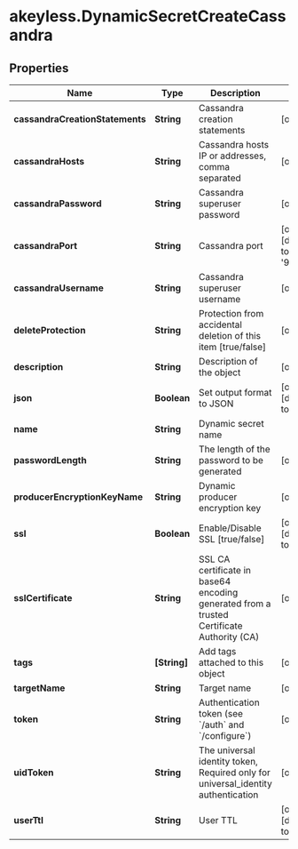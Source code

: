 # akeyless.DynamicSecretCreateCassandra

## Properties

Name | Type | Description | Notes
------------ | ------------- | ------------- | -------------
**cassandraCreationStatements** | **String** | Cassandra creation statements | [optional] 
**cassandraHosts** | **String** | Cassandra hosts IP or addresses, comma separated | [optional] 
**cassandraPassword** | **String** | Cassandra superuser password | [optional] 
**cassandraPort** | **String** | Cassandra port | [optional] [default to &#39;9042&#39;]
**cassandraUsername** | **String** | Cassandra superuser username | [optional] 
**deleteProtection** | **String** | Protection from accidental deletion of this item [true/false] | [optional] 
**description** | **String** | Description of the object | [optional] 
**json** | **Boolean** | Set output format to JSON | [optional] [default to false]
**name** | **String** | Dynamic secret name | 
**passwordLength** | **String** | The length of the password to be generated | [optional] 
**producerEncryptionKeyName** | **String** | Dynamic producer encryption key | [optional] 
**ssl** | **Boolean** | Enable/Disable SSL [true/false] | [optional] [default to false]
**sslCertificate** | **String** | SSL CA certificate in base64 encoding generated from a trusted Certificate Authority (CA) | [optional] 
**tags** | **[String]** | Add tags attached to this object | [optional] 
**targetName** | **String** | Target name | [optional] 
**token** | **String** | Authentication token (see &#x60;/auth&#x60; and &#x60;/configure&#x60;) | [optional] 
**uidToken** | **String** | The universal identity token, Required only for universal_identity authentication | [optional] 
**userTtl** | **String** | User TTL | [optional] [default to &#39;60m&#39;]


